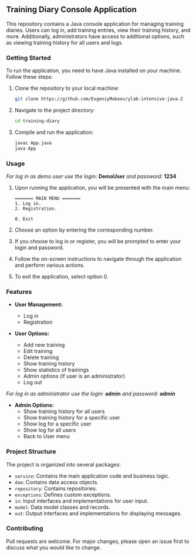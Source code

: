 ## Training Diary Console Application

This repository contains a Java console application for managing training diaries. Users can log in, add training entries, view their training history, and more. Additionally, administrators have access to additional options, such as viewing training history for all users and logs.

### Getting Started

To run the application, you need to have Java installed on your machine. Follow these steps:

1. Clone the repository to your local machine:

   ```bash
   git clone https://github.com/EvgeniyMakeev/ylab-intensive-java-2
   ```

2. Navigate to the project directory:

   ```bash
   cd training-diary
   ```

3. Compile and run the application:

   ```bash
   javac App.java
   java App
   ```

### Usage

*For log in as demo user use the login:* **DemoUser** *and password:* **1234**

1. Upon running the application, you will be presented with the main menu:

   ```plaintext
   ======= MAIN MENU =======
   1. Log in.
   2. Registration.

   0. Exit
   ```

2. Choose an option by entering the corresponding number.

3. If you choose to log in or register, you will be prompted to enter your login and password.

4. Follow the on-screen instructions to navigate through the application and perform various actions.

5. To exit the application, select option 0.

### Features

- **User Management:**
    - Log in
    - Registration

- **User Options:**
    - Add new training
    - Edit training
    - Delete training
    - Show training history
    - Show statistics of trainings
    - Admin options (if user is an administrator)
    - Log out

*For log in as administrator use the login:* **admin** *and password:* **admin**

- **Admin Options:**
    - Show training history for all users
    - Show training history for a specific user
    - Show log for a specific user
    - Show log for all users
    - Back to User menu

### Project Structure

The project is organized into several packages:

- `service`: Contains the main application code and business logic.
- `dao`: Contains data access objects.
- `repository`: Contains repositories.
- `exceptions`: Defines custom exceptions.
- `in`: Input interfaces and implementations for user input.
- `model`: Data model classes and records.
- `out`: Output interfaces and implementations for displaying messages.


### Contributing

Pull requests are welcome. For major changes, please open an issue first to discuss what you would like to change.
